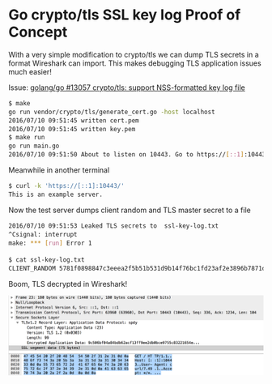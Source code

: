 # Go crypto/tls SSL key log Proof of Concept

With a very simple modification to crypto/tls we can dump
TLS secrets in a format Wireshark can import. This makes
debugging TLS application issues much easier!

Issue: [golang/go #13057 crypto/tls: support NSS-formatted key log file](https://github.com/golang/go/issues/13057)

```bash
$ make
go run vendor/crypto/tls/generate_cert.go -host localhost
2016/07/10 09:51:45 written cert.pem
2016/07/10 09:51:45 written key.pem
$ make run
go run main.go
2016/07/10 09:51:50 About to listen on 10443. Go to https://[::1]:10443/
```

Meanwhile in another terminal

```bash
$ curl -k 'https://[::1]:10443/'
This is an example server.
```

Now the test server dumps client random and TLS master secret to a file

```bash
2016/07/10 09:51:53 Leaked TLS secrets to  ssl-key-log.txt
^Csignal: interrupt
make: *** [run] Error 1

$ cat ssl-key-log.txt
CLIENT_RANDOM 5781f0898847c3eeea2f5b51b531d9b14f76bc1fd23af2e3896b7871d022e1ad c4dec1b90c263251ae38be20b54e2e7f861c4953042f4fd8a14bcc8c60a86691eb6bb6073e45258e7bfbade1e984987a
```

Boom, TLS decrypted in Wireshark!

![Wireshark showing decrypted TLS](wireshark.png)
